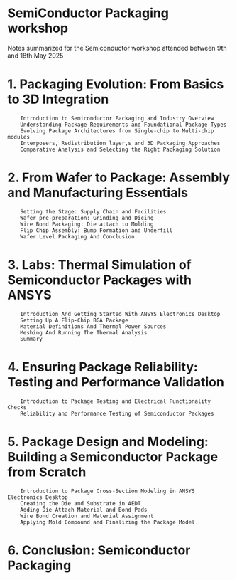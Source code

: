 # SemiConductor Packaging workshop
Notes summarized for the Semiconductor workshop attended between 9th and 18th May 2025

# 1.	Packaging Evolution: From Basics to 3D Integration
    	Introduction to Semiconductor Packaging and Industry Overview
    	Understanding Package Requirements and Foundational Package Types
    	Evolving Package Architectures from Single-chip to Multi-chip modules
    	Interposers, Redistribution layer,s and 3D Packaging Approaches
    	Comparative Analysis and Selecting the Right Packaging Solution
# 2.	From Wafer to Package: Assembly and Manufacturing Essentials
    	Setting the Stage: Supply Chain and Facilities
    	Wafer pre-preparation: Grinding and Dicing
    	Wire Bond Packaging: Die attach to Molding
    	Flip Chip Assembly: Bump Formation and Underfill
    	Wafer Level Packaging And Conclusion
# 3.	Labs: Thermal Simulation of Semiconductor Packages with ANSYS
    	Introduction And Getting Started With ANSYS Electronics Desktop
    	Setting Up A Flip-Chip BGA Package
    	Material Definitions And Thermal Power Sources
    	Meshing And Running The Thermal Analysis
    	Summary
# 4.	Ensuring Package Reliability: Testing and Performance Validation
    	Introduction to Package Testing and Electrical Functionality Checks
    	Reliability and Performance Testing of Semiconductor Packages
# 5.	Package Design and Modeling: Building a Semiconductor Package from Scratch
    	Introduction to Package Cross-Section Modeling in ANSYS Electronics Desktop
    	Creating the Die and Substrate in AEDT
    	Adding Die Attach Material and Bond Pads
    	Wire Bond Creation and Material Assignment
    	Applying Mold Compound and Finalizing the Package Model
# 6.	Conclusion: Semiconductor Packaging

